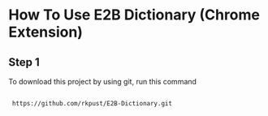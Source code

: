 # How To Use E2B Dictionary (Chrome Extension)


## Step 1


To download this project by using git, run this command
```bash

 https://github.com/rkpust/E2B-Dictionary.git

```

